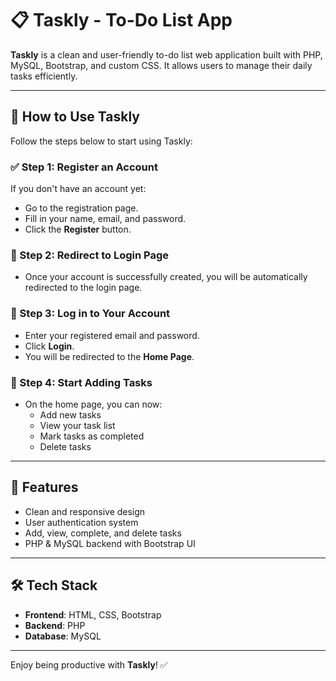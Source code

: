 # 📋 Taskly - To-Do List App

**Taskly** is a clean and user-friendly to-do list web application built with PHP, MySQL, Bootstrap, and custom CSS. It allows users to manage their daily tasks efficiently.

---

## 🚀 How to Use Taskly

Follow the steps below to start using Taskly:

### ✅ Step 1: Register an Account
If you don't have an account yet:
- Go to the registration page.
- Fill in your name, email, and password.
- Click the **Register** button.

### 🔁 Step 2: Redirect to Login Page
- Once your account is successfully created, you will be automatically redirected to the login page.

### 🔐 Step 3: Log in to Your Account
- Enter your registered email and password.
- Click **Login**.
- You will be redirected to the **Home Page**.

### 📝 Step 4: Start Adding Tasks
- On the home page, you can now:
  - Add new tasks
  - View your task list
  - Mark tasks as completed
  - Delete tasks

---

## 📌 Features

- Clean and responsive design
- User authentication system
- Add, view, complete, and delete tasks
- PHP & MySQL backend with Bootstrap UI

---

## 🛠️ Tech Stack

- **Frontend**: HTML, CSS, Bootstrap
- **Backend**: PHP
- **Database**: MySQL

---

Enjoy being productive with **Taskly**! ✅
